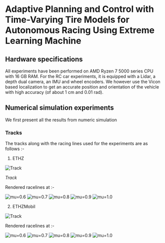 # Adaptive Planning and Control with Time-Varying Tire Models for Autonomous Racing Using Extreme Learning Machine

## Hardware specifications

All experiments have been performed on AMD Ryzen 7 5000 series CPU with 16 GB RAM. For the RC car experiments, it is equipped with a Lidar, a depth dual camera, an IMU and wheel encoders. We however use the Vicon based localization to get an accurate position and orientation of the vehicle with high accuracy (of about 1 cm and 0.01 rad).

## Numerical simulation experiments 

We first present all the results from numeric simulation

### Tracks 

The tracks along with the racing lines used for the experiments are as follows :-

1. ETHZ

![Track](https://github.com/dvij542/apacrace/assets/43860166/7031dbe5-4ebb-481e-af0a-91de0672177a)

*Track*

Rendered racelines at :-

![mu=0.6](https://github.com/dvij542/apacrace/assets/43860166/cfbb4a36-e02c-4370-bdcd-914c74f0a686)
![mu=0.7](https://github.com/dvij542/apacrace/assets/43860166/eaf8f0d5-c88a-47eb-93a7-22592b26b452)
![mu=0.8](https://github.com/dvij542/apacrace/assets/43860166/cbb1d89f-941d-48ef-9f60-d9a2e2d82c00)
![mu=0.9](https://github.com/dvij542/apacrace/assets/43860166/6c9e0cd9-d8fc-45b4-b014-37b9e3d4baec)
![mu=1.0](https://github.com/dvij542/apacrace/assets/43860166/38291ddb-2e58-413d-ae41-9ca07071b430)

2. ETHZMobil

![Track](https://github.com/dvij542/apacrace/assets/43860166/6a0714ae-1a0d-44f5-a081-9c773b0a4798)

Rendered racelines at :-

![mu=0.6](https://github.com/dvij542/apacrace/assets/43860166/ac77b1b8-6347-4b07-8a5e-b6c97105591a)
![mu=0.7](https://github.com/dvij542/apacrace/assets/43860166/9cccc787-a517-4095-a7b1-79ab5ed4df14)
![mu=0.8](https://github.com/dvij542/apacrace/assets/43860166/f0cdaf09-fcec-49ac-ad80-d56a84e246bb)
![mu=0.9](https://github.com/dvij542/apacrace/assets/43860166/4d547a5a-5efe-49af-8212-e2778d1b792f)
![mu=1.0](https://github.com/dvij542/apacrace/assets/43860166/977537e3-072b-4ac7-bf0a-8d53345a5f8f)



